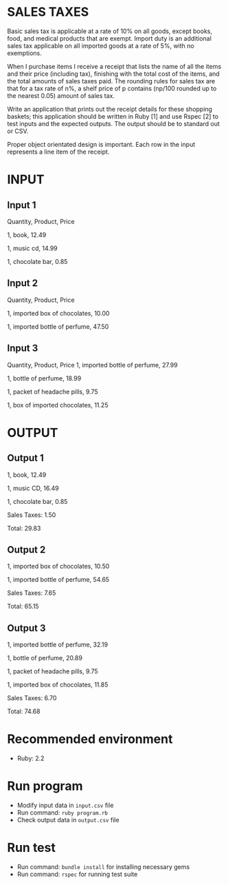 # SALES TAXES

Basic sales tax is applicable at a rate of 10% on all goods, except books, food, and medical products that are exempt. Import duty is an additional sales tax applicable on all imported goods at a rate of 5%, with no exemptions.

When I purchase items I receive a receipt that lists the name of all the items and their price (including tax), finishing with the total cost of the items, and the total amounts of sales taxes paid. The rounding rules for sales tax are that for a tax rate of n%, a shelf price of p contains (np/100 rounded up to the nearest 0.05) amount of sales tax.

Write an application that prints out the receipt details for these shopping baskets; this application should be written in Ruby [1] and use Rspec [2] to test inputs and the expected outputs. The output should be to standard out or CSV.

Proper object orientated design is important. Each row in the input represents a line item of the receipt.

# INPUT

## Input 1
Quantity, Product, Price

1, book, 12.49

1, music cd, 14.99

1, chocolate bar, 0.85

## Input 2
Quantity, Product, Price

1, imported box of chocolates, 10.00

1, imported bottle of perfume, 47.50

## Input 3
Quantity, Product, Price
1, imported bottle of perfume, 27.99

1, bottle of perfume, 18.99

1, packet of headache pills, 9.75

1, box of imported chocolates, 11.25

# OUTPUT

## Output 1
1, book, 12.49

1, music CD, 16.49

1, chocolate bar, 0.85

Sales Taxes: 1.50

Total: 29.83

## Output 2
1, imported box of chocolates, 10.50

1, imported bottle of perfume, 54.65

Sales Taxes: 7.65

Total: 65.15

## Output 3
1, imported bottle of perfume, 32.19

1, bottle of perfume, 20.89

1, packet of headache pills, 9.75

1, imported box of chocolates, 11.85

Sales Taxes: 6.70

Total: 74.68

# Recommended environment
* Ruby: 2.2

# Run program
* Modify input data in `input.csv` file
* Run command: `ruby program.rb`
* Check output data in `output.csv` file

# Run test
* Run command: `bundle install` for installing necessary gems
* Run command: `rspec` for running test suite

